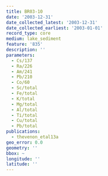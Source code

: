 ```yaml
---
title: BR03-10
date: '2003-12-31'
date_collected_latest: '2003-12-31'
date_collected_earliest: '2003-01-01'
record_type: core
medium: lake_sediment
feature: '835'
description: ''
parameters:
  - Cs/137
  - Ra/226
  - Am/241
  - Pb/210
  - Co/60
  - Sc/total
  - Fe/total
  - K/total
  - Mg/total
  - Al/total
  - Ti/total
  - Cu/total
  - Pb/total
publications:
  - thevenon_etal13a
geo_error: 0.0
geometry: ''
bbox: ~
longitude: ''
latitude: ''
---
```

